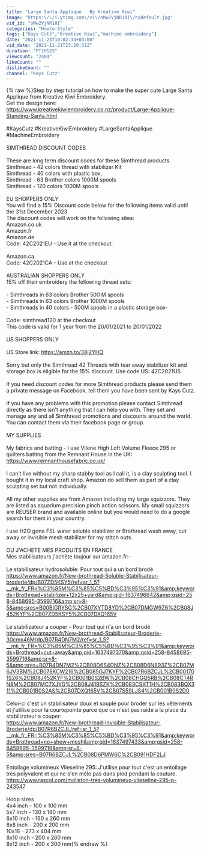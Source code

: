 ```yaml
---
title: "Large Santa Applique   By Kreative Kiwi"
image: "https:\/\/i.ytimg.com\/vi\/oMw2VjNR18I\/hqdefault.jpg"
vid_id: "oMw2VjNR18I"
categories: "Howto-Style"
tags: ["Kays Cutz","Kreative Kiwi","machine embroidery"]
date: "2021-11-23T10:02:34+03:00"
vid_date: "2021-11-21T23:20:31Z"
duration: "PT1H52S"
viewcount: "2484"
likeCount: ""
dislikeCount: ""
channel: "Kays Cutz"
---
```

{% raw %}Step by step tutorial on how to make the super cute Large Santa Applique from Kreative Kiwi Embroidery.<br />Get the design here:<br /><a rel="nofollow" target="blank" href="https://www.kreativekiwiembroidery.co.nz/product/Large-Applique-Standing-Santa.html">https://www.kreativekiwiembroidery.co.nz/product/Large-Applique-Standing-Santa.html</a><br /><br />#KaysCutz #KreativeKiwiEmbroidery #LargeSantaApplique #MachineEmbroidery<br /><br />SIMTHREAD DISCOUNT CODES<br /><br />These are long term discount codes for these Simthread products.<br />Simthread - 42 colors thread with stabilizer Kit <br />Simthread - 40 colors with plastic box, <br />Simthread - 63 Brother colors 1000M spools <br />Simthread - 120 colors 1000M spools <br /><br />EU SHOPPERS ONLY<br />You will find a 15% Discount code below for the following items valid until the 31st December 2023 <br />The discount codes will work on the following sites:<br />Amazon.co.uk <br />Amazon.fr <br />Amazon.de <br />Code: 42C2021EU -  Use it at the checkout.<br /><br />Amazon.ca<br />Code: 42C2021CA - Use at the checkout<br /><br />AUSTRALIAN SHOPPERS ONLY<br />15% off their embroidery the following thread sets:<br /><br />- Simthreads in 63 colors Brother 500 M spools<br />- Simthreads in 63 colors Brother 1000M spools<br />- Simthreads in 40 colors - 500M spools in a plastic storage box-  <br /><br />Code: simthread120 at the checkout<br />This code is valid for 1 year from the 20/01/2021 to 20/01/2022<br /><br />US SHOPPERS ONLY<br /><br />US Store link: <a rel="nofollow" target="blank" href="https://amzn.to/38j2YHQ">https://amzn.to/38j2YHQ</a><br /><br />Sorry but only the Simthread 42 Threads with tear away stabilizer kit and storage box is eligible for the 15% discount. Use code US: 42C2021US<br /><br />If you need discount codes for more Simthread products please send them a private message on Facebook, tell them you have been sent by Kays Cutz. <br /><br />If you have any problems with this promotion please contact Simthread directly as there isn't anything that I can help you with. They set and manage any and all Simthread promotions and discounts around the world. You can contact them via their facebook page or group.<br /><br />MY SUPPLIES<br /><br />My fabrics and batting - I use Vilene High Loft Volume Fleece 295 or quilters batting from the Remnant House in the UK: <br /><a rel="nofollow" target="blank" href="https://www.remnanthousefabric.co.uk/">https://www.remnanthousefabric.co.uk/</a><br /><br />I can’t live without my sharp stabby tool as I call it, is a clay sculpting tool. I bought it in my local craft shop. Amazon do sell them as part of a clay sculpting set but not individually. <br /><br />All my other supplies are from Amazon including my large squizzors. They are listed as aquarium precision pinch action scissors. My small squizzors are REUSER brand and available online but you would need to do a google search for them in your country.<br /><br />I use H2O gone FSL water soluble stabilizer or Brothread wash away, cut away or invisible mesh stabilizer for my stitch outs.<br /><br />OU J'ACHETE MES PRODUITS EN FRANCE<br />Mes stabilisateurs j'achète toujour sur amazon.fr:-<br /><br />Le stabilisateur hydrosoluble: Pour tout qui a un bord brodé<br /><a rel="nofollow" target="blank" href="https://www.amazon.fr/New-brothread-Soluble-Stabilisateur-broderie/dp/B07ZD5KSY5/ref=sr_1_5?__mk_fr_FR=%C3%85M%C3%85%C5%BD%C3%95%C3%91&amp;keywords=Brothread+stabilizer+12x25+yard&amp;qid=1637496642&amp;qsid=258-8458695-3599716&amp;sr=8-5&amp;sres=B00BIGRYSG%2CB07XYTD8YD%2CB07DMGW9Z6%2CB08J452KYF%2CB07ZD5KSY5%2CB07DXQ165V">https://www.amazon.fr/New-brothread-Soluble-Stabilisateur-broderie/dp/B07ZD5KSY5/ref=sr_1_5?__mk_fr_FR=%C3%85M%C3%85%C5%BD%C3%95%C3%91&amp;keywords=Brothread+stabilizer+12x25+yard&amp;qid=1637496642&amp;qsid=258-8458695-3599716&amp;sr=8-5&amp;sres=B00BIGRYSG%2CB07XYTD8YD%2CB07DMGW9Z6%2CB08J452KYF%2CB07ZD5KSY5%2CB07DXQ165V</a><br /><br />Le stabilizateur a couper - Pour tout qui n'a un bord brodé<br /><a rel="nofollow" target="blank" href="https://www.amazon.fr/New-brothread-Stabilisateur-Broderie-30cmx46M/dp/B07R4DN7M2/ref=sr_1_5?__mk_fr_FR=%C3%85M%C3%85%C5%BD%C3%95%C3%91&amp;keywords=Brothread+cut+away&amp;qid=1637497370&amp;qsid=258-8458695-3599716&amp;sr=8-5&amp;sres=B07R4DN7M2%2CB08D6S4DNZ%2CB08D6N893Z%2CB07M6JV3BM%2CB078KCW216%2CB085GJ7KYF%2CB07R6BZCJL%2CB001701S26%2CB08J452KYF%2CB001B0S2BW%2CB08CHGQ5RB%2CB08CT4RN8M%2CB07MC7XJYG%2CB08J41BSZK%2CB083CSXT1H%2CB083BQX311%2CB001B0S2AS%2CB07DXQ165V%2CB07S59LJS4%2CB001B0S2D0">https://www.amazon.fr/New-brothread-Stabilisateur-Broderie-30cmx46M/dp/B07R4DN7M2/ref=sr_1_5?__mk_fr_FR=%C3%85M%C3%85%C5%BD%C3%95%C3%91&amp;keywords=Brothread+cut+away&amp;qid=1637497370&amp;qsid=258-8458695-3599716&amp;sr=8-5&amp;sres=B07R4DN7M2%2CB08D6S4DNZ%2CB08D6N893Z%2CB07M6JV3BM%2CB078KCW216%2CB085GJ7KYF%2CB07R6BZCJL%2CB001701S26%2CB08J452KYF%2CB001B0S2BW%2CB08CHGQ5RB%2CB08CT4RN8M%2CB07MC7XJYG%2CB08J41BSZK%2CB083CSXT1H%2CB083BQX311%2CB001B0S2AS%2CB07DXQ165V%2CB07S59LJS4%2CB001B0S2D0</a><br /><br />Celui-ci c'est un stabilisateur doux et souple pour broder sur les vêtements et j'utilise pour la courtepointe parce que ce n'est pas raide a la place du stabilizateur a couper:<br /><a rel="nofollow" target="blank" href="https://www.amazon.fr/New-brothread-Invisible-Stabilisateur-Broderie/dp/B07R6BZCJL/ref=sr_1_5?__mk_fr_FR=%C3%85M%C3%85%C5%BD%C3%95%C3%91&amp;keywords=Brothread+no+show+mesh&amp;qid=1637497433&amp;qsid=258-8458695-3599716&amp;sr=8-5&amp;sres=B07R6BZCJL%2CB08D6PMW6C%2CB091HDF2LJ">https://www.amazon.fr/New-brothread-Invisible-Stabilisateur-Broderie/dp/B07R6BZCJL/ref=sr_1_5?__mk_fr_FR=%C3%85M%C3%85%C5%BD%C3%95%C3%91&amp;keywords=Brothread+no+show+mesh&amp;qid=1637497433&amp;qsid=258-8458695-3599716&amp;sr=8-5&amp;sres=B07R6BZCJL%2CB08D6PMW6C%2CB091HDF2LJ</a><br /><br />Entoilage volumineux  Vlieseline 295: J'utilise pour tout c'est un entoilage très polyvalent et qui ne s'en mêle pas dans pied pendant la couture.<br /><a rel="nofollow" target="blank" href="https://www.rascol.com/molleton-tres-volumineux-vlieseline-295-p-243547">https://www.rascol.com/molleton-tres-volumineux-vlieseline-295-p-243547</a><br /><br />Hoop sizes <br />4x4 inch - 100 x 100 mm <br />5x7 inch - 130 x 180 mm <br />6x10 inch - 160 x 260 mm <br />8x8 inch - 200 x 200 mm <br />10x16 - 273 x 404 mm<br />8x10 inch - 200 x 260 mm <br />8x12 inch - 200 x 300 mm{% endraw %}
